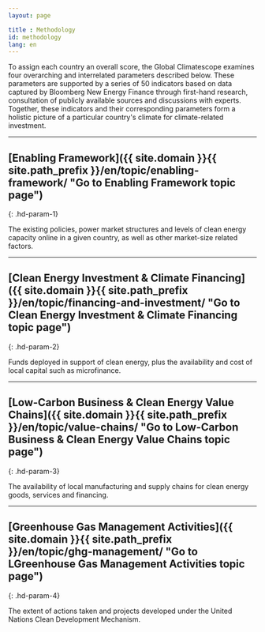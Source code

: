 ```yaml
---
layout: page

title : Methodology
id: methodology
lang: en
---
```

To assign each country an overall score, the Global Climatescope examines four overarching and interrelated parameters described below. These parameters are supported by a series of 50 indicators based on data captured by Bloomberg New Energy Finance through first-hand research, consultation of publicly available sources and discussions with experts. Together, these indicators and their corresponding parameters form a holistic picture of a particular country's climate for climate-related investment.

***

## [Enabling Framework]({{ site.domain }}{{ site.path_prefix }}/en/topic/enabling-framework/ "Go to Enabling Framework topic page")
{: .hd-param-1}

The existing policies, power market structures and levels of clean energy capacity online in a given country, as well as other market-size related factors.

***

## [Clean Energy Investment & Climate Financing]({{ site.domain }}{{ site.path_prefix }}/en/topic/financing-and-investment/ "Go to Clean Energy Investment & Climate Financing topic page")
{: .hd-param-2}

Funds deployed in support of clean energy, plus the availability and cost of local capital such as microfinance. 

***

## [Low-Carbon Business & Clean Energy Value Chains]({{ site.domain }}{{ site.path_prefix }}/en/topic/value-chains/ "Go to Low-Carbon Business & Clean Energy Value Chains topic page")
{: .hd-param-3} 

The availability of local manufacturing and supply chains for clean energy goods, services and financing.

***

## [Greenhouse Gas Management Activities]({{ site.domain }}{{ site.path_prefix }}/en/topic/ghg-management/ "Go to LGreenhouse Gas Management Activities topic page")
{: .hd-param-4}

The extent of actions taken and projects developed under the United Nations Clean Development Mechanism.